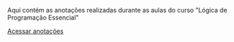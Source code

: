 Aqui contém as anotações realizadas durante as aulas do curso "Lógica de Programação Essencial"

[Acessar anotações](https://github.com/lucianakyoko/Bootcamp-Spread-Fullstack-Developer/blob/main/Logica%20de%20Programacao%20Essencial/anotacoes.MD)